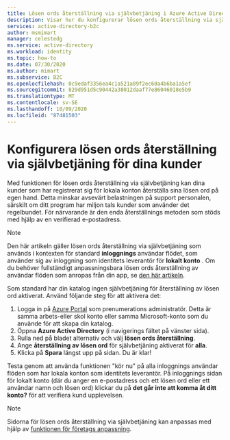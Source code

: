 ```yaml
---
title: Lösen ords återställning via självbetjäning i Azure Active Directory B2C | Microsoft Docs
description: Visar hur du konfigurerar lösen ords återställning via självbetjäning för dina kunder i Azure Active Directory B2C
services: active-directory-b2c
author: msmimart
manager: celestedg
ms.service: active-directory
ms.workload: identity
ms.topic: how-to
ms.date: 07/30/2020
ms.author: mimart
ms.subservice: B2C
ms.openlocfilehash: 0c9edaf3356ea4c1a521a89f2ec60a4b6ba1a5ef
ms.sourcegitcommit: 829d951d5c90442a38012daaf77e86046018e5b9
ms.translationtype: MT
ms.contentlocale: sv-SE
ms.lasthandoff: 10/09/2020
ms.locfileid: "87481503"
---
```

# <a name="set-up-self-service-password-reset-for-your-customers"></a>Konfigurera lösen ords återställning via självbetjäning för dina kunder

Med funktionen för lösen ords återställning via självbetjäning kan dina kunder som har registrerat sig för lokala konton återställa sina lösen ord på egen hand. Detta minskar avsevärt belastningen på support personalen, särskilt om ditt program har miljon tals kunder som använder det regelbundet. För närvarande är den enda återställnings metoden som stöds med hjälp av en verifierad e-postadress.

> [!NOTE]
> Den här artikeln gäller lösen ords återställning via självbetjäning som används i kontexten för standard **inloggnings** användar flödet, som använder sig av inloggning som identitets leverantör för **lokalt konto** . Om du behöver fullständigt anpassningsbara lösen ords återställning av användar flöden som anropas från din app, se [den här artikeln](user-flow-overview.md).
>
>

Som standard har din katalog ingen självbetjäning för återställning av lösen ord aktiverat. Använd följande steg för att aktivera det:

1. Logga in på [Azure Portal](https://portal.azure.com/) som prenumerations administratör. Detta är samma arbets-eller skol konto eller samma Microsoft-konto som du använde för att skapa din katalog.
2. Öppna **Azure Active Directory** (i navigerings fältet på vänster sida).
3. Rulla ned på bladet alternativ och välj **lösen ords återställning**.
4. Ange **återställning av lösen ord**  för självbetjäning aktiverat för **alla**.
5. Klicka på **Spara** längst upp på sidan. Du är klar!

Testa genom att använda funktionen "kör nu" på alla inloggnings användar flöden som har lokala konton som identitets leverantör. På inloggnings sidan för lokalt konto (där du anger en e-postadress och ett lösen ord eller ett användar namn och lösen ord) klickar du på **det går inte att komma åt ditt konto?** för att verifiera kund upplevelsen.

> [!NOTE]
> Sidorna för lösen ords återställning via självbetjäning kan anpassas med hjälp av [funktionen för företags anpassning](../active-directory/fundamentals/customize-branding.md).
>
>

